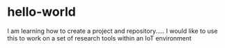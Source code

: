 # hello-world
I am learning how to create a project and repository.....
I would like to use this to work on a set of research tools within an IoT environment
